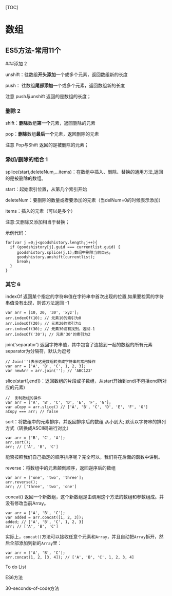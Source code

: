 [TOC]



# 数组

## ES5方法-常用11个

###添加 2

unshift：往数组**开头添加**一个或多个元素，返回数组新的长度

push： 往数组**尾部添加**一个或多个元素，返回数组新的长度

注意 push与unshift 返回的是数组的长度；

 

### 删除 2

shift：**删除**数组**第一个**元素，返回删除的元素

pop：**删除**数组**最后一个**元素，返回删除的元素

注意 Pop与Shift 返回的是被删除的元素；

 

### 添加/删除的组合 1

splice(start,deleteNum,…items)：在数组中插入、删除、替换的通用方法,返回的是被删除的数组。

start：起始索引位置，从第几个索引开始

deleteNum：要删除的数量或者要添加的元素（当delNum=0的时候表示添加）

items：插入的元素（可以是多个）

注意:又删除又添加相当于替换；

示例代码：

```JS
for(var j =0;j<goodshistory.length;j++){
  if (goodshistory[j].guid === currentlist.guid) {
     goodshistory.splice(j,1);数组中删除当前自己;
     goodshistory.unshift(currentlist);
     break;
  }
}
```



### 其它  6

indexOf 返回某个指定的字符串值在字符串中首次出现的位置,如果要检索的字符串值没有出现，则该方法返回 -1

```jS
var arr = [10, 20, '30', 'xyz'];
arr.indexOf(10); // 元素10的索引为0
arr.indexOf(20); // 元素20的索引为1
arr.indexOf(30); // 元素30没有找到，返回-1
arr.indexOf('30'); // 元素'30'的索引为2
```



join(‘separator’) 返回字符串值，其中包含了连接到一起的数组的所有元素separator为分隔符，默认为逗号  

```JS
// Join('')表示这是数组转换成字符串的常用操作
var arr = ['A', 'B', 'C', 1, 2, 3];
var newArr = arr.join(''); // 'ABC123'
```



slice(start[,end])：返回数组的片段或子数组，从start开始到end(不包括end所对应的元素) 

```JS
//  复制数组的操作
var arr = ['A', 'B', 'C', 'D', 'E', 'F', 'G'];
var aCopy = arr.slice() // ['A', 'B', 'C', 'D', 'E', 'F', 'G']
aCopy === arr; // false
```



sort：将数组中的元素排序，并返回排序后的数组 从小到大; 默认以字符串的排列方式（转换成ASCII码进行对比）

```JS
var arr = ['B', 'C', 'A'];
arr.sort();
arr; // ['A', 'B', 'C']
```

能否按照我们自己指定的顺序排序呢？完全可以，我们将在后面的函数中讲到。



reverse：将数组中的元素颠倒顺序，返回逆序后的数组

```JS
var arr = ['one', 'two', 'three'];
arr.reverse(); 
arr; // ['three', 'two', 'one']
```



concat() 返回一个新数组，这个新数组是由调用这个方法的数组和参数组成。并没有修改当前Array。

```JS
var arr = ['A', 'B', 'C'];
var added = arr.concat([1, 2, 3]);
added; // ['A', 'B', 'C', 1, 2, 3]
arr; // ['A', 'B', 'C']
```

实际上，`concat()`方法可以接收任意个元素和`Array`，并且自动把`Array`拆开，然后全部添加到新的`Array`里：

```JS
var arr = ['A', 'B', 'C'];
arr.concat(1, 2, [3, 4]); // ['A', 'B', 'C', 1, 2, 3, 4]
```





To do List

ES6方法

30-seconds-of-code方法